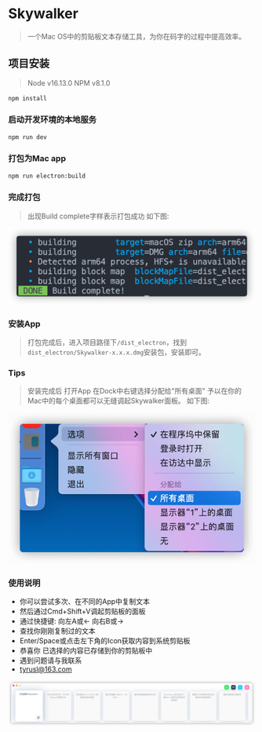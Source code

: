 # Skywalker
> 一个Mac OS中的剪贴板文本存储工具，为你在码字的过程中提高效率。
## 项目安装
> Node v16.13.0
> NPM v8.1.0
```
npm install
```
### 启动开发环境的本地服务
```
npm run dev
```
### 打包为Mac app
```
npm run electron:build
```
### 完成打包
> 出现Build complete字样表示打包成功 如下图:

![avatar](./usage/usage-1.png)
### 安装App
> 打包完成后，进入项目路径下`/dist_electron`，找到`dist_electron/Skywalker-x.x.x.dmg`安装包，安装即可。
### Tips
> 安装完成后 打开App 在Dock中右键选择分配给"所有桌面" 予以在你的Mac中的每个桌面都可以无缝调起Skywalker面板。 如下图:

![avatar](./usage/usage-2.png)
### 使用说明
- 你可以尝试多次、在不同的App中复制文本
- 然后通过Cmd+Shift+V调起剪贴板的面板
- 通过快捷键: 向左A或← 向右B或→
- 查找你刚刚复制过的文本
- Enter/Space或点击左下角的Icon获取内容到系统剪贴板
- 恭喜你 已选择的内容已存储到你的剪贴板中
- 遇到问题请与我联系
- tyrusl@163.com

![avatar](./usage/usage-3.png)
